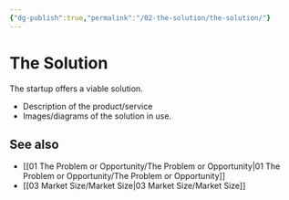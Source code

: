 ```yaml
---
{"dg-publish":true,"permalink":"/02-the-solution/the-solution/"}
---
```



# The Solution

The startup offers a viable solution.

- Description of the product/service
- Images/diagrams of the solution in use.

## See also
- [[01 The Problem or Opportunity/The Problem or Opportunity\|01 The Problem or Opportunity/The Problem or Opportunity]]
- [[03 Market Size/Market Size\|03 Market Size/Market Size]]